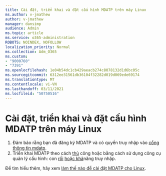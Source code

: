 ```yaml
---
title: Cài đặt, triển khai và đặt cấu hình MDATP trên máy Linux
ms.author: v-jmathew
author: v-jmathew
manager: dansimp
audience: Admin
ms.topic: article
ms.service: o365-administration
ROBOTS: NOINDEX, NOFOLLOW
localization_priority: Normal
ms.collection: Adm_O365
ms.custom:
- "9000760"
- "7391"
ms.openlocfilehash: 1e04b54dc1cb429aeacb274c8078132d1d6bc05c
ms.sourcegitcommit: 6312ee31561db36104f32282d019d069ede69174
ms.translationtype: MT
ms.contentlocale: vi-VN
ms.lasthandoff: 03/11/2021
ms.locfileid: "50750516"
---
```

# <a name="install-deploy-and-configure-mdatp-on-a-linux-machine"></a>Cài đặt, triển khai và đặt cấu hình MDATP trên máy Linux

1. Đảm bảo rằng bạn đã đăng ký MDATP và có quyền truy nhập vào [cổng thông tin mdatp](https://go.microsoft.com/fwlink/?linkid=2144512).
2. Triển khai MDATP theo cách [thủ](https://go.microsoft.com/fwlink/?linkid=2144809) công hoặc bằng cách sử dụng công cụ quản lý cấu hình: con [rối](https://go.microsoft.com/fwlink/?linkid=2144715) [hoặc khả](https://go.microsoft.com/fwlink/?linkid=2144716)năng truy nhập.

Để tìm hiểu thêm, hãy xem [làm thế nào để cài đặt MDATP cho Linux](https://go.microsoft.com/fwlink/?linkid=2144717).
